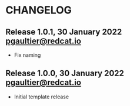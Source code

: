 CHANGELOG 
=========

Release 1.0.1, 30 January 2022 <pgaultier@redcat.io>
----------------------------------------------------

 * Fix naming

Release 1.0.0, 30 January 2022 <pgaultier@redcat.io>
----------------------------------------------------

 * Initial template release